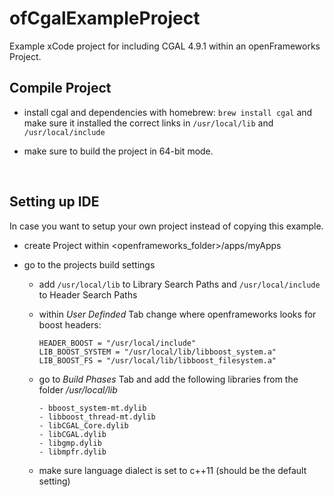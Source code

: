 # ofCgalExampleProject

Example xCode project for including CGAL 4.9.1 within an openFrameworks Project.



## Compile Project

* install cgal and dependencies with homebrew: `brew install cgal` and make sure it installed the correct links in `/usr/local/lib` and `/usr/local/include`

* make sure to build the project in 64-bit mode.

  ​

## Setting up IDE

In case you want to setup your own project instead of copying this example.

* create Project within <openframeworks_folder>/apps/myApps

* go to the projects build settings
  * add `/usr/local/lib` to Library Search Paths and `/usr/local/include` to Header Search Paths

  * within *User Definded* Tab change where openframeworks looks for boost headers:
    ```
    HEADER_BOOST = "/usr/local/include"
    LIB_BOOST_SYSTEM = "/usr/local/lib/libboost_system.a"
    LIB_BOOST_FS = "/usr/local/lib/libboost_filesystem.a"
    ```

  * go to *Build Phases* Tab and add the following libraries from the folder */usr/local/lib*
      ```
      - bboost_system-mt.dylib
      - libboost_thread-mt.dylib
      - libCGAL_Core.dylib
      - libCGAL.dylib
      - libgmp.dylib
      - libmpfr.dylib
      ```

  * make sure language dialect is set to c++11 (should be the default setting)
